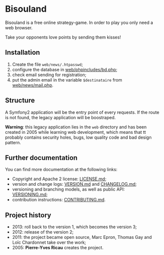 # Bisouland

Bisouland is a free online strategy-game. In order to play you only need a
web browser.

Take your opponents love points by sending them kisses!

## Installation

 1. Create the file `web/news/.htpasswd`;
 2. configure the database in [web/phpincludes/bd.php](web/phpincludes/bd.php);
 3. check email sending for registration;
 4. put the admin email in the variable `$destinataire`
 	from [web/news/mail.php](web/news/mail.php).

## Structure

A Symfony2 application will be the entry point of every requests. If the route
is not found, the legacy application will be boostraped.

**Warning**: this legacy application lies in the `web` directory
and has been created in 2005 while learning web development,
which means that tt probably contains security holes, bugs, low quality code
and bad design pattern.

## Further documentation

You can find more documentation at the following links:

 * Copyright and Apache 2 license: [LICENSE.md](LICENSE.md);
 * version and change logs: [VERSION.md](VERSION.md)
   and [CHANGELOG.md](CHANGELOG.md);
 * versioning and branching models,
   as well as public API: [VERSIONING.md](VERSIONING.md);
 * contribution instructions: [CONTRIBUTING.md](CONTRIBUTING.md).

## Project history

 * 2013: roll back to the version 1, which becomes the version 3;
 * 2012: release of the version 2;
 * 2011: the project became open source, Marc Epron, Thomas Gay
   and Loïc Chardonnet take over the work;
 * 2005: **Pierre-Yves Ricau** creates the project.
